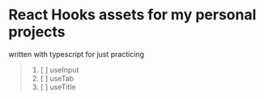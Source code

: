 # React Hooks assets for my personal projects

written with typescript for just practicing

> 1. [ ] useInput
> 2. [ ] useTab
> 3. [ ] useTitle
